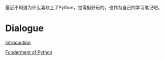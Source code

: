 最近不知道为什么喜欢上了Python，觉得挺好玩的，也作为自己的学习笔记吧。

# Dialogue

  [Introduction](1_Introduction.md)

  [Funderment of Python](2_Funderment_of_Python.md)